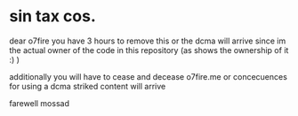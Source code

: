# sin tax cos.
dear o7fire you have 3 hours to remove this or the dcma will arrive since im the actual owner of the code in this repository (as shows the ownership of it :) ) 

additionally you will have to cease and decease o7fire.me or concecuences for using a dcma striked content will arrive

farewell mossad
